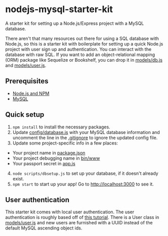 # nodejs-mysql-starter-kit
A starter kit for setting up a Node.js/Express project with a MySQL database.

There aren't that many resources out there for using a SQL database with Node.js, so this is a starter kit with boilerplate for setting up a quick Node.js project with user sign up and authentication. You can interact with the database with raw SQL. If you want to add an object-relational mapping (ORM) package like Sequelize or Bookshelf, you can drop it in [models/db.js](../blob/master/models/db.js) and [models/user.js](../blob/master/models/user.js).

## Prerequisites
* [Node.js and NPM](https://nodejs.org/en/)
* [MySQL](https://dev.mysql.com/downloads/installer/)

## Quick setup
1. `npm install` to install the necessary packages.
2. Update [config/database.js](../blob/master/config/database.js) with your MySQL database information and uncomment the line in the [.gitignore](../blob/master/.gitignore) to ignore the updated config file.
3. Update some project-specific info in a few places:
  * Your project name in [package.json](../blob/master/package.json)
  * Your project debugging name in [bin/www](../blob/master/bin/www)
  * Your passport secret in [app.js](../blob/master/app.js)
4. `node scripts/dbsetup.js` to set up your database, if it doesn't already exist.
5. `npm start` to start up your app! Go to [http://localhost:3000](http://localhost:3000) to see it.

## User authentication
This starter kit comes with local user authentication. The user authentication is roughly based off of [this tutorial](https://scotch.io/tutorials/easy-node-authentication-setup-and-local). There is a User class in [models/user.js](../blob/master/models/user.js) and new users are furnished with a UUID instead of the default MySQL ascending object ids.
